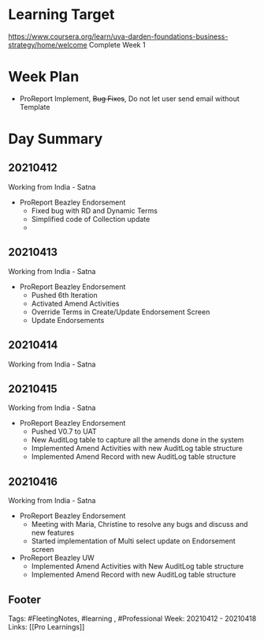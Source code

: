 # Learning Target
https://www.coursera.org/learn/uva-darden-foundations-business-strategy/home/welcome
Complete Week 1 
 
# Week Plan
- ProReport Implement, ~~Bug Fixes~~, Do not let user send email without Template


# Day Summary
## 20210412
Working from India - Satna
- ProReport Beazley Endorsement
	- Fixed bug with RD and Dynamic Terms
	- Simplified code of Collection update
	- 

## 20210413
Working from India - Satna
- ProReport Beazley Endorsement
	- Pushed 6th Iteration 
	- Activated Amend Activities
	- Override Terms in Create/Update Endorsement Screen
	- Update Endorsements

## 20210414
Working from India - Satna

## 20210415
Working from India - Satna
- ProReport Beazley Endorsement
	- Pushed V0.7 to UAT
	- New AuditLog table to capture all the amends done in the system
	- Implemented Amend Activities with new AuditLog table structure
	- Implemented Amend Record with new AuditLog table structure

## 20210416
Working from India - Satna
- ProReport Beazley Endorsement
	- Meeting with Maria, Christine to resolve any bugs and discuss and new features
	- Started implementation of Multi select update on Endorsement screen
- ProReport Beazley UW
	- Implemented Amend Activities with New AuditLog table structure
	- Implemented Amend Record with new AuditLog table structure

## Footer

Tags: #FleetingNotes, #learning , #Professional
Week: 20210412 - 20210418
Links: [[Pro Learnings]]


<!--
Comment -   
-->
<!--stackedit_data:
eyJoaXN0b3J5IjpbMTYwODQwMzc1NCw2OTUwOTA4MDUsLTE0Nz
EzNTQ1XX0=
-->